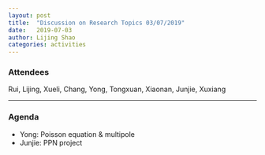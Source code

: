 ```yaml
---
layout: post
title:  "Discussion on Research Topics 03/07/2019"
date:   2019-07-03
author: Lijing Shao
categories: activities
---
```



### Attendees

Rui, Lijing, Xueli, Chang, Yong, Tongxuan, Xiaonan, Junjie, Xuxiang

---

### Agenda

- Yong: Poisson equation & multipole
- Junjie: PPN project